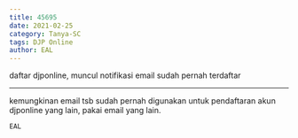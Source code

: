 ```yaml
---
title: 45695
date: 2021-02-25
category: Tanya-SC
tags: DJP Online
author: EAL
---
```


daftar djponline, muncul notifikasi email sudah pernah terdaftar

---

kemungkinan email tsb sudah pernah digunakan untuk pendaftaran akun djponline yang lain, pakai email yang lain.

`EAL`

